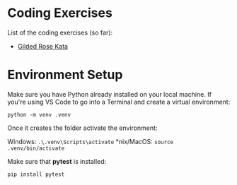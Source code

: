 # Coding Exercises

List of the coding exercises (so far):

- [Gilded Rose Kata](gildedrose/README.md)


# Environment Setup

Make sure you have Python already installed on your local machine. If you're using VS Code to go into a Terminal and create a virtual environment:

`python -m venv .venv`

Once it creates the folder activate the environment:

Windows: `.\.venv\Scripts\activate` 
*nix/MacOS: `source .venv/bin/activate`

Make sure that __pytest__ is installed:

`pip install pytest`